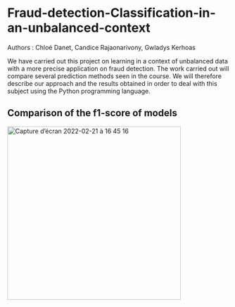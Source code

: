 # Fraud-detection-Classification-in-an-unbalanced-context

Authors : Chloé Danet, Candice Rajaonarivony, Gwladys Kerhoas

We have carried out this project on learning in a context of unbalanced data with a more precise application on fraud detection. The work carried out will 
compare several prediction methods seen in the course. We will therefore describe our approach and the results obtained in order to deal with this subject 
using the Python programming language.

Comparison of the f1-score of models
----------------------

<img width="394" alt="Capture d’écran 2022-02-21 à 16 45 16" src="https://user-images.githubusercontent.com/73121667/154987573-56622b27-210c-4c67-826a-f441bd1f122b.png">
